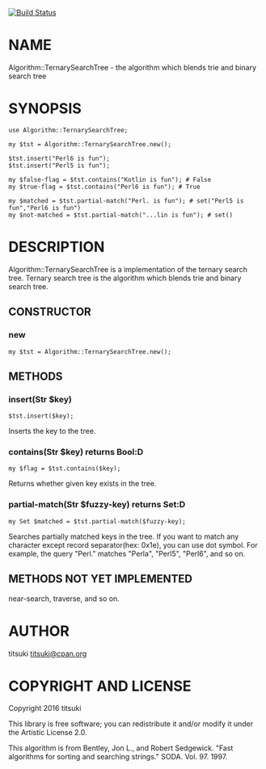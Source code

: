 [![Build Status](https://travis-ci.org/titsuki/p6-Algorithm-TernarySearchTree.svg?branch=master)](https://travis-ci.org/titsuki/p6-Algorithm-TernarySearchTree)

NAME
====

Algorithm::TernarySearchTree - the algorithm which blends trie and binary search tree

SYNOPSIS
========

    use Algorithm::TernarySearchTree;

    my $tst = Algorithm::TernarySearchTree.new();

    $tst.insert("Perl6 is fun");
    $tst.insert("Perl5 is fun");

    my $false-flag = $tst.contains("Kotlin is fun"); # False
    my $true-flag = $tst.contains("Perl6 is fun"); # True

    my $matched = $tst.partial-match("Perl. is fun"); # set("Perl5 is fun","Perl6 is fun")
    my $not-matched = $tst.partial-match("...lin is fun"); # set()

DESCRIPTION
===========

Algorithm::TernarySearchTree is a implementation of the ternary search tree. Ternary search tree is the algorithm which blends trie and binary search tree.

CONSTRUCTOR
-----------

### new

    my $tst = Algorithm::TernarySearchTree.new();

METHODS
-------

### insert(Str $key)

    $tst.insert($key);

Inserts the key to the tree.

### contains(Str $key) returns Bool:D

    my $flag = $tst.contains($key);

Returns whether given key exists in the tree.

### partial-match(Str $fuzzy-key) returns Set:D

    my Set $matched = $tst.partial-match($fuzzy-key);

Searches partially matched keys in the tree. If you want to match any character except record separator(hex: 0x1e), you can use dot symbol. For example, the query "Perl." matches "Perla", "Perl5", "Perl6", and so on.

METHODS NOT YET IMPLEMENTED
---------------------------

near-search, traverse, and so on.

AUTHOR
======

titsuki <titsuki@cpan.org>

COPYRIGHT AND LICENSE
=====================

Copyright 2016 titsuki

This library is free software; you can redistribute it and/or modify it under the Artistic License 2.0.

This algorithm is from Bentley, Jon L., and Robert Sedgewick. "Fast algorithms for sorting and searching strings." SODA. Vol. 97. 1997.
